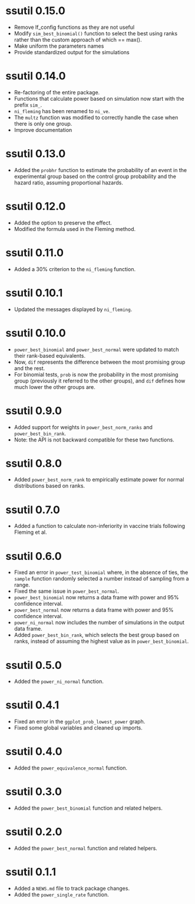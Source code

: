 # ssutil 0.15.0
- Remove lf_config functions as they are not useful
- Modify `sim_best_binomial()` function to select the best using ranks rather
  than the custom approach of which == max().
- Make uniform the parameters names
- Provide standardized output for the simulations

# ssutil 0.14.0
- Re-factoring of the entire package.
- Functions that calculate power based on simulation now start with the prefix
  `sim_`.
- `ni_fleming` has been renamed to `ni_ve`.
- The `multz` function was modified to correctly handle the case when there is
  only one group.
- Improve documentation

# ssutil 0.13.0
- Added the `probhr` function to estimate the probability of an event in the
  experimental group based on the control group probability and the hazard
  ratio, assuming proportional hazards.

# ssutil 0.12.0
- Added the option to preserve the effect.
- Modified the formula used in the Fleming method.

# ssutil 0.11.0
- Added a 30% criterion to the `ni_fleming` function.

# ssutil 0.10.1
- Updated the messages displayed by `ni_fleming`.

# ssutil 0.10.0
- `power_best_binomial` and `power_best_normal` were updated to match their
  rank-based equivalents.
- Now, `dif` represents the difference between the most promising group and
  the rest.
- For binomial tests, `prob` is now the probability in the most promising
  group (previously it referred to the other groups), and `dif` defines how
  much lower the other groups are.

# ssutil 0.9.0
- Added support for weights in `power_best_norm_ranks` and `power_best_bin_rank`.
- Note: the API is not backward compatible for these two functions.

# ssutil 0.8.0
- Added `power_best_norm_rank` to empirically estimate power for normal
  distributions based on ranks.

# ssutil 0.7.0
- Added a function to calculate non-inferiority in vaccine trials following
  Fleming et al.

# ssutil 0.6.0
- Fixed an error in `power_test_binomial` where, in the absence of ties,
  the `sample` function randomly selected a number instead of sampling from
  a range.
- Fixed the same issue in `power_best_normal`.
- `power_best_binomial` now returns a data frame with power and 95%
  confidence interval.
- `power_best_normal` now returns a data frame with power and 95%
  confidence interval.
- `power_ni_normal` now includes the number of simulations in the output data
  frame.
- Added `power_best_bin_rank`, which selects the best group based on ranks,
  instead of assuming the highest value as in `power_best_binomial`.

# ssutil 0.5.0
- Added the `power_ni_normal` function.

# ssutil 0.4.1
- Fixed an error in the `ggplot_prob_lowest_power` graph.
- Fixed some global variables and cleaned up imports.

# ssutil 0.4.0
- Added the `power_equivalence_normal` function.

# ssutil 0.3.0
- Added the `power_best_binomial` function and related helpers.

# ssutil 0.2.0
- Added the `power_best_normal` function and related helpers.

# ssutil 0.1.1
- Added a `NEWS.md` file to track package changes.
- Added the `power_single_rate` function.
